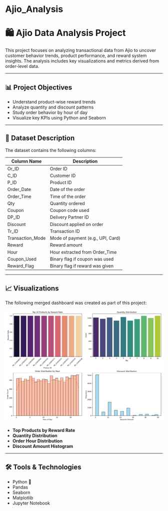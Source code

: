 # Ajio_Analysis
# 🛍️ Ajio Data Analysis Project

This project focuses on analyzing transactional data from Ajio to uncover customer behavior trends, product performance, and reward system insights. The analysis includes key visualizations and metrics derived from order-level data.

---

## 📊 Project Objectives

- Understand product-wise reward trends
- Analyze quantity and discount patterns
- Study order behavior by hour of day
- Visualize key KPIs using Python and Seaborn

---

## 🧾 Dataset Description

The dataset contains the following columns:

| Column Name        | Description                            |
|--------------------|----------------------------------------|
| Or_ID              | Order ID                               |
| C_ID               | Customer ID                            |
| P_ID               | Product ID                             |
| Order_Date         | Date of the order                      |
| Order_Time         | Time of the order                      |
| Qty                | Quantity ordered                       |
| Coupon             | Coupon code used                       |
| DP_ID              | Delivery Partner ID                    |
| Discount           | Discount applied on order              |
| Tr_ID              | Transaction ID                         |
| Transaction_Mode   | Mode of payment (e.g., UPI, Card)      |
| Reward             | Reward amount                          |
| Hour               | Hour extracted from Order_Time         |
| Coupon_Used        | Binary flag if coupon was used         |
| Reward_Flag        | Binary flag if reward was given        |

---

## 📈 Visualizations

The following merged dashboard was created as part of this project:

![Dashboard Preview](ajio_merged_dashboard.png)

- **Top Products by Reward Rate**
- **Quantity Distribution**
- **Order Hour Distribution**
- **Discount Amount Histogram**

---

## 🛠️ Tools & Technologies

- Python 🐍
- Pandas
- Seaborn
- Matplotlib
- Jupyter Notebook




